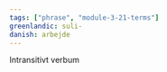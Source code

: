 ```yaml
---
tags: ["phrase", "module-3-21-terms"]
greenlandic: suli-
danish: arbejde
---
```

Intransitivt verbum